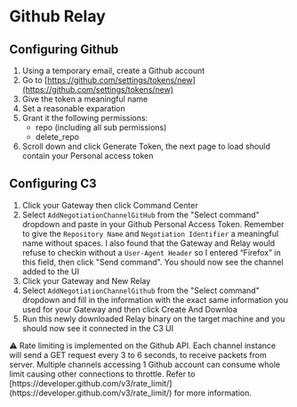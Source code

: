 # Github Relay

## Configuring Github

1. Using a temporary email, create a Github account
2. Go to [https://github.com/settings/tokens/new](https://github.com/settings/tokens/new)
3. Give the token a meaningful name
4. Set a reasonable exparation
5. Grant it the following permissions:
    - repo (including all sub permissions)
    - delete_repo
6. Scroll down and click Generate Token, the next page to load should contain your Personal access token

## Configuring C3

1. Click your Gateway then click Command Center
2. Select `AddNegotiationChannelGitHub` from the "Select command" dropdown and paste in your Github Personal Access Token. Remember to give the `Repository Name` and `Negotiation Identifier` a meaningful name without spaces. I also found that the Gateway and Relay would refuse to checkin without a `User-Agent Header` so I entered “Firefox” in this field, then click "Send command". You should now see the channel added to the UI
3. Click your Gateway and New Relay
4. Select `AddNegotiationChannelGithub` from the "Select command" dropdown and fill in the information with the exact same information you used for your Gateway and then click Create And Downloa
5. Run this newly downloaded Relay binary on the target machine and you should now see it connected in the C3 UI

<aside>
⚠️ Rate limiting is implemented on the Github API. Each channel instance will send a GET request every 3 to 6 seconds, to receive packets from server. Multiple channels accessing 1 Github account can consume whole limit causing other connections to throttle. Refer to [https://developer.github.com/v3/rate_limit/](https://developer.github.com/v3/rate_limit/) for more information.
</aside>